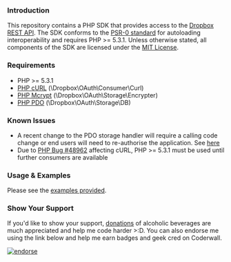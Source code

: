### Introduction

This repository contains a PHP SDK that provides access to the [Dropbox REST API][].
The SDK conforms to the [PSR-0 standard][] for autoloading interoperability and requires PHP >= 5.3.1. 
Unless otherwise stated, all components of the SDK are licensed under the [MIT License][].

### Requirements

* PHP >= 5.3.1
* [PHP cURL][] (\Dropbox\OAuth\Consumer\Curl)
* [PHP Mcrypt][] (\Dropbox\OAuth\Storage\Encrypter)
* [PHP PDO][] (\Dropbox\OAuth\Storage\DB)

### Known Issues

* A recent change to the PDO storage handler will require a calling code change or end users will need to re-authorise the application. See [here][PDO handler change]
* Due to [PHP Bug #48962][] affecting cURL, PHP >= 5.3.1 must be used until further consumers are available

### Usage & Examples

Please see the [examples provided][].

### Show Your Support

If you'd like to show your support, [donations][] of alcoholic beverages are much appreciated and help me code harder &gt;:D. You can also endorse me using the link below and help me earn badges and geek cred on Coderwall.

[![endorse](http://api.coderwall.com/benthedesigner/endorsecount.png)](http://coderwall.com/benthedesigner) 

[beta methods]: https://www.dropbox.com/developers/reference/api#beta
[Dropbox REST API]: https://www.dropbox.com/developers/reference/api
[PSR-0 standard]: https://github.com/php-fig/fig-standards/blob/master/accepted/PSR-0.md
[MIT License]: https://github.com/BenTheDesigner/Dropbox/blob/master/mit-license.md
[PHP cURL]: http://www.php.net/manual/en/book.curl.php
[PHP Mcrypt]: http://php.net/manual/en/book.mcrypt.php
[PHP PDO]: http://php.net/manual/en/book.pdo.php
[PHP Bug #48962]: https://bugs.php.net/bug.php?id=48962
[examples provided]: https://github.com/BenTheDesigner/Dropbox/tree/master/examples
[donations]: https://www.paypal.com/cgi-bin/webscr?cmd=_s-xclick&hosted_button_id=YQJX52Q6S54HA
[PDO handler change]: https://github.com/BenTheDesigner/Dropbox/commit/d407b7cf332877491e2c7e108a30102dd61d481b#commitcomment-1936563